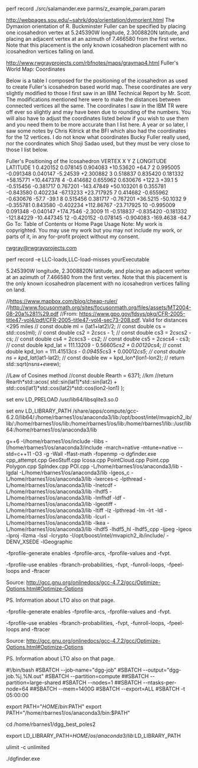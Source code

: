 perf record ./src/salamander.exe parms/z_example_param.param

http://webpages.sou.edu/~sahrk/dgg/orientation/dymorient.html
The Dymaxion orientation of R. Buckminster Fuller can be specified by placing one icosahedron vertex at 5.245390W longitude, 2.3008820N latitude, and placing an adjacent vertex at an azimuth of 7.466580 from the first vertex. Note that this placement is the only known icosahedron placement with no icosahedron vertices falling on land. 


http://www.rwgrayprojects.com/rbfnotes/maps/graymap4.html
Fuller's World Map: Coordinates


Below is a table I composed for the positioning of the icosahedron as used to create Fuller's icosahedron based world map. These coordinates are very slightly modified to those I first saw in an IBM Technical Report by Mr. Scott. The modifications mentioned here were to make the distances between connected vertices all the same. The coordinates I saw in the IBM TR were off ever so slightly and may have been due to rounding of the numbers. You will also have to adjust the coordinates listed below if you wish to use them and you need them to be more accurate than I list here. A year or so later, I saw some notes by Chris Kitrick at the BFI which also had the coordinates for the 12 vertices. I do not know what coordinates Bucky Fuller really used, nor the coordinates which Shoji Sadao used, but they must be very close to those I list below.

Fuller's Positioning of the Icosahedron
VERTEX  X Y Z LONGITUDE LATITUDE
1   0.420152  0.078145   0.904083  +10.53620 +64.7
2   0.995005  -0.091348  0.040147   -5.24539  +2.300882
3   0.518837  0.835420   0.181332  +58.15771 +10.447378
4   -0.414682 0.655962   0.630676 +122.3     +39.1
5   -0.515456 -0.381717  0.767201 -143.47849 +50.103201
6   0.355781  -0.843580  0.402234  -67.13233 +23.717925
7   0.414682  -0.655962 -0.630676  -57.7     -39.1
8   0.515456  0.381717  -0.767201  +36.5215  -50.1032
9   -0.355781 0.843580  -0.402234 +112.86767 -23.717925
10  -0.995009 0.091348  -0.040147 +174.7546   -2.3009
11  -0.518837 -0.835420 -0.181332 -121.84229 -10.447345
12  -0.420152 -0.078145 -0.904083 -169.4638  -64.7
Go To: Table of Contents or Home Page
Usage Note: My work is copyrighted. You may use my work but you may not include my work, or parts of it, in any for-profit project without my consent.

rwgray@rwgrayprojects.com


perf record -e LLC-loads,LLC-load-misses yourExecutable


 5.245390W longitude, 2.3008820N latitude, and placing an adjacent vertex at an azimuth of 7.466580 from the first vertex. Note that this placement is the only known icosahedron placement with no icosahedron vertices falling on land. 






  //https://www.mapbox.com/blog/cheap-ruler/
  //http://www.focusonmath.org/sites/focusonmath.org/files/assets/MT2004-08-20a%281%29.pdf
  //From: https://www.gpo.gov/fdsys/pkg/CFR-2005-title47-vol4/pdf/CFR-2005-title47-vol4-sec73-208.pdf. Valid for distances <295 miles
  // const double ml      = (lat1+lat2)/2;
  // const double cs      = std::cos(ml);
  // const double cs2     = 2*cs*cs  - 1;
  // const double cs3     = 2*cs*cs2 - cs;
  // const double cs4     = 2*cs*cs3 - cs2;
  // const double cs5     = 2*cs*cs4 - cs3;
  // const double kpd_lat = 111.13209    - 0.56605*cs2 + 0.00120*cs4;
  // const double kpd_lon = 111.41513*cs - 0.09455*cs3 + 0.00012*cs5;
  // const double ns      = kpd_lat*(lat1-lat2);
  // const double ew      = kpd_lon*(lon1-lon2);
  // return std::sqrt(ns*ns+ew*ew);

  //Law of Cosines method
  //const double Rearth = 6371; //km
  //return Rearth*std::acos( std::sin(lat1)*std::sin(lat2) + std::cos(lat1)*std::cos(lat2)*std::cos(lon2-lon1) );









set env LD_PRELOAD /usr/lib64/libsqlite3.so.0

set env LD_LIBRARY_PATH /share/apps/compute/gcc-6.2.0/lib64/:/home/rbarnes1/os/anaconda3/lib:/opt/boost/intel/mvapich2_ib/lib/:/home/rbarnes1/os/lib:/home/rbarnes1/os/lib:/home/rbarnes1/lib::/usr/lib64:/home/rbarnes1/os/anaconda3/lib





g++6 -I/home/rbarnes1/os/include -Ilibs -I/home/rbarnes1/os/anaconda3/include -march=native -mtune=native --std=c++11 -O3 -g -Wall -ffast-math -fopenmp -o dgfinder.exe cpp_attempt.cpp  GeoStuff.cpp  Icosa.cpp  PointCloud.cpp  Point.cpp  Polygon.cpp  SpIndex.cpp POI.cpp -L/home/rbarnes1/os/anaconda3/lib -lgdal -L/home/rbarnes1/os/anaconda3/lib -lgeos_c -L/home/rbarnes1/os/anaconda3/lib -lxerces-c -lpthread -L/home/rbarnes1/os/anaconda3/lib -lnetcdf -L/home/rbarnes1/os/anaconda3/lib -lhdf5 -L/home/rbarnes1/os/anaconda3/lib -lmfhdf -ldf -L/home/rbarnes1/os/anaconda3/lib -lgeotiff -L/home/rbarnes1/os/anaconda3/lib -ltiff -lz -lpthread -lm -lrt -ldl -L/home/rbarnes1/os/anaconda3/lib -lcurl -L/home/rbarnes1/os/anaconda3/lib -lkea -L/home/rbarnes1/os/anaconda3/lib -lhdf5 -lhdf5_hl -lhdf5_cpp -ljpeg -lgeos -lproj -llzma -lssl -lcrypto -I/opt/boost/intel/mvapich2_ib/include/ -DENV_XSEDE -lGeographic



-fprofile-generate enables -fprofile-arcs, -fprofile-values and -fvpt.

-fprofile-use enables -fbranch-probabilities, -fvpt, -funroll-loops, -fpeel-loops and -ftracer

Source: http://gcc.gnu.org/onlinedocs/gcc-4.7.2/gcc/Optimize-Options.html#Optimize-Options

PS. Information about LTO also on that page.

-fprofile-generate enables -fprofile-arcs, -fprofile-values and -fvpt.

-fprofile-use enables -fbranch-probabilities, -fvpt, -funroll-loops, -fpeel-loops and -ftracer

Source: http://gcc.gnu.org/onlinedocs/gcc-4.7.2/gcc/Optimize-Options.html#Optimize-Options

PS. Information about LTO also on that page.












#!/bin/bash
#SBATCH --job-name="dgg-job"
#SBATCH --output="dgg-job.%j.%N.out"
#SBATCH --partition=compute
##SBATCH --partition=large-shared
#SBATCH --nodes=1
##SBATCH --ntasks-per-node=64
##SBATCH --mem=1400G
#SBATCH --export=ALL
#SBATCH -t 05:00:00

export PATH="$HOME/bin:$PATH"
export PATH="/home/rbarnes1/os/anaconda3/bin:$PATH"

cd /home/rbarnes1/dgg_best_poles2

export LD_LIBRARY_PATH=$HOME/os/anaconda3/lib:$LD_LIBRARY_PATH

ulimit -c unlimited

./dgfinder.exe




